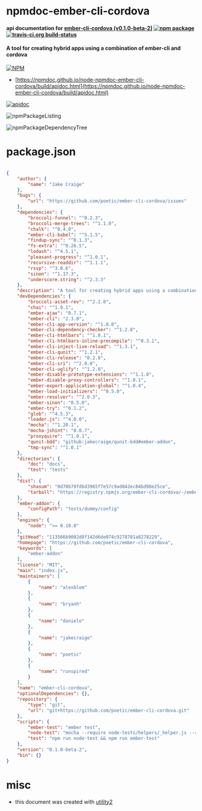 # npmdoc-ember-cli-cordova

#### api documentation for  [ember-cli-cordova (v0.1.0-beta-2)](https://github.com/poetic/ember-cli-cordova)  [![npm package](https://img.shields.io/npm/v/npmdoc-ember-cli-cordova.svg?style=flat-square)](https://www.npmjs.org/package/npmdoc-ember-cli-cordova) [![travis-ci.org build-status](https://api.travis-ci.org/npmdoc/node-npmdoc-ember-cli-cordova.svg)](https://travis-ci.org/npmdoc/node-npmdoc-ember-cli-cordova)

#### A tool for creating hybrid apps using a combination of ember-cli and cordova

[![NPM](https://nodei.co/npm/ember-cli-cordova.png?downloads=true&downloadRank=true&stars=true)](https://www.npmjs.com/package/ember-cli-cordova)

- [https://npmdoc.github.io/node-npmdoc-ember-cli-cordova/build/apidoc.html](https://npmdoc.github.io/node-npmdoc-ember-cli-cordova/build/apidoc.html)

[![apidoc](https://npmdoc.github.io/node-npmdoc-ember-cli-cordova/build/screenCapture.buildCi.browser.%252Ftmp%252Fbuild%252Fapidoc.html.png)](https://npmdoc.github.io/node-npmdoc-ember-cli-cordova/build/apidoc.html)

![npmPackageListing](https://npmdoc.github.io/node-npmdoc-ember-cli-cordova/build/screenCapture.npmPackageListing.svg)

![npmPackageDependencyTree](https://npmdoc.github.io/node-npmdoc-ember-cli-cordova/build/screenCapture.npmPackageDependencyTree.svg)



# package.json

```json

{
    "author": {
        "name": "Jake Craige"
    },
    "bugs": {
        "url": "https://github.com/poetic/ember-cli-cordova/issues"
    },
    "dependencies": {
        "broccoli-funnel": "^0.2.3",
        "broccoli-merge-trees": "^1.1.0",
        "chalk": "^0.4.0",
        "ember-cli-babel": "^5.1.5",
        "findup-sync": "^0.1.3",
        "fs-extra": "^0.26.5",
        "lodash": "^4.5.1",
        "pleasant-progress": "^1.0.1",
        "recursive-readdir": "^1.1.1",
        "rsvp": "^3.0.6",
        "sinon": "^1.17.3",
        "underscore.string": "^2.3.3"
    },
    "description": "A tool for creating hybrid apps using a combination of ember-cli and cordova ",
    "devDependencies": {
        "broccoli-asset-rev": "^2.2.0",
        "chai": "^1.9.1",
        "ember-ajax": "0.7.1",
        "ember-cli": "2.3.0",
        "ember-cli-app-version": "^1.0.0",
        "ember-cli-dependency-checker": "^1.2.0",
        "ember-cli-htmlbars": "^1.0.1",
        "ember-cli-htmlbars-inline-precompile": "^0.3.1",
        "ember-cli-inject-live-reload": "^1.3.1",
        "ember-cli-qunit": "^1.2.1",
        "ember-cli-release": "0.2.8",
        "ember-cli-sri": "^2.0.0",
        "ember-cli-uglify": "^1.2.0",
        "ember-disable-prototype-extensions": "^1.1.0",
        "ember-disable-proxy-controllers": "^1.0.1",
        "ember-export-application-global": "^1.0.4",
        "ember-load-initializers": "^0.5.0",
        "ember-resolver": "^2.0.3",
        "ember-sinon": "0.5.0",
        "ember-try": "^0.1.2",
        "glob": "^4.5.3",
        "loader.js": "^4.0.0",
        "mocha": "^1.20.1",
        "mocha-jshint": "0.0.7",
        "proxyquire": "^1.0.1",
        "qunit-bdd": "github:jakecraige/qunit-bdd#ember-addon",
        "tmp-sync": "^1.0.1"
    },
    "directories": {
        "doc": "docs",
        "test": "tests"
    },
    "dist": {
        "shasum": "0d70b79fdbd3965f7e57c9ad842ec84bd98e25ce",
        "tarball": "https://registry.npmjs.org/ember-cli-cordova/-/ember-cli-cordova-0.1.0-beta-2.tgz"
    },
    "ember-addon": {
        "configPath": "tests/dummy/config"
    },
    "engines": {
        "node": ">= 0.10.0"
    },
    "gitHead": "113566b9002d8f142d6de074c9278701a8278229",
    "homepage": "https://github.com/poetic/ember-cli-cordova",
    "keywords": [
        "ember-addon"
    ],
    "license": "MIT",
    "main": "index.js",
    "maintainers": [
        {
            "name": "alexblom"
        },
        {
            "name": "bryanh"
        },
        {
            "name": "danielo"
        },
        {
            "name": "jakecraige"
        },
        {
            "name": "poetic"
        },
        {
            "name": "runspired"
        }
    ],
    "name": "ember-cli-cordova",
    "optionalDependencies": {},
    "repository": {
        "type": "git",
        "url": "git+https://github.com/poetic/ember-cli-cordova.git"
    },
    "scripts": {
        "ember-test": "ember test",
        "node-test": "mocha --require node-tests/helpers/_helper.js --reporter spec node-tests/**/*-test.js node-tests/**/**/*-test.js",
        "test": "npm run node-test && npm run ember-test"
    },
    "version": "0.1.0-beta-2",
    "bin": {}
}
```



# misc
- this document was created with [utility2](https://github.com/kaizhu256/node-utility2)
